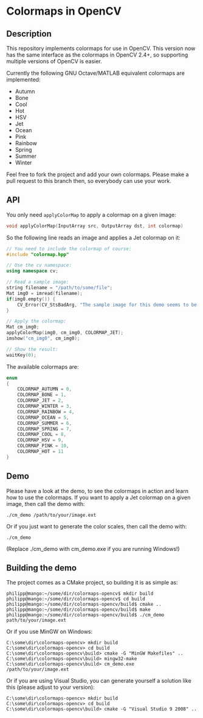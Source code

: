 # Colormaps in OpenCV #

## Description ##

This repository implements colormaps for use in OpenCV. This version now has the same interface as the colormaps in OpenCV 2.4+, so supporting multiple versions of OpenCV is easier. 

Currently the following GNU Octave/MATLAB equivalent colormaps are implemented:

* Autumn
* Bone
* Cool
* Hot
* HSV
* Jet
* Ocean
* Pink
* Rainbow
* Spring
* Summer
* Winter

Feel free to fork the project and add your own colormaps. Please make a pull request to this branch then, so everybody can use your work.



## API ##

You only need `applyColorMap` to apply a colormap on a given image:

```cpp
void applyColorMap(InputArray src, OutputArray dst, int colormap)
```

So the following line reads an image and applies a Jet colormap on it:

```cpp
// You need to include the colormap of course:
#include "colormap.hpp"

// Use the cv namespace:
using namespace cv;

// Read a sample image:
string filename = "/path/to/some/file";
Mat img0 = imread(filename);
if(img0.empty()) {
    CV_Error(CV_StsBadArg, "The sample image for this demo seems to be empty. Please adjust your path to point to a valid image!");
}

// Apply the colormap:
Mat cm_img0;
applyColorMap(img0, cm_img0, COLORMAP_JET);
imshow("cm_img0", cm_img0);

// Show the result:
waitKey(0);
```

The available colormaps are:

```cpp
enum
{
    COLORMAP_AUTUMN = 0,
    COLORMAP_BONE = 1,
    COLORMAP_JET = 2,
    COLORMAP_WINTER = 3,
    COLORMAP_RAINBOW = 4,
    COLORMAP_OCEAN = 5,
    COLORMAP_SUMMER = 6,
    COLORMAP_SPRING = 7,
    COLORMAP_COOL = 8,
    COLORMAP_HSV = 9,
    COLORMAP_PINK = 10,
    COLORMAP_HOT = 11
}
```

## Demo ##

Please have a look at the demo, to see the colormaps in action and learn how to use the colormaps. If you want to apply a Jet colormap on a given image, then call the demo with:

```
./cm_demo /path/to/your/image.ext
```

Or if you just want to generate the color scales, then call the demo with:


```
./cm_demo
```

(Replace ./cm_demo with cm_demo.exe if you are running Windows!)

## Building the demo ##

The project comes as a CMake project, so building it is as simple as:

```
philipp@mango:~/some/dir/colormaps-opencv$ mkdir build
philipp@mango:~/some/dir/colormaps-opencv$ cd build
philipp@mango:~/some/dir/colormaps-opencv/build$ cmake ..
philipp@mango:~/some/dir/colormaps-opencv/build$ make
philipp@mango:~/some/dir/colormaps-opencv/build$ ./cm_demo path/to/your/image.ext
```

Or if you use MinGW on Windows:

```
C:\some\dir\colormaps-opencv> mkdir build
C:\some\dir\colormaps-opencv> cd build
C:\some\dir\colormaps-opencv\build> cmake -G "MinGW Makefiles" ..
C:\some\dir\colormaps-opencv\build> mingw32-make
C:\some\dir\colormaps-opencv\build> cm_demo.exe /path/to/your/image.ext
```

Or if you are using Visual Studio, you can generate yourself a solution like this (please adjust to your version):

```
C:\some\dir\colormaps-opencv> mkdir build
C:\some\dir\colormaps-opencv> cd build
C:\some\dir\colormaps-opencv\build> cmake -G "Visual Studio 9 2008" ..
```

